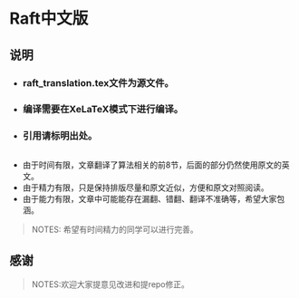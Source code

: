 # Raft中文版
## 说明
- ### raft_translation.tex文件为源文件。
- ### 编译需要在XeLaTeX模式下进行编译。
- ### 引用请标明出处。

## 
- 由于时间有限，文章翻译了算法相关的前8节，后面的部分仍然使用原文的英文。
- 由于精力有限，只是保持排版尽量和原文近似，方便和原文对照阅读。
- 由于能力有限，文章中可能能存在漏翻、错翻、翻译不准确等，希望大家包涵。

> NOTES: 希望有时间精力的同学可以进行完善。


## 感谢

>NOTES:欢迎大家提意见改进和提repo修正。

